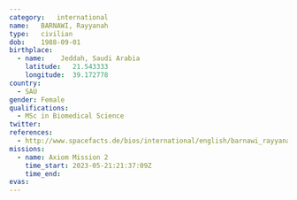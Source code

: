 ```yaml
---
category:	international
name:	BARNAWI, Rayyanah
type:	civilian
dob:	1988-09-01
birthplace:
  - name:	 Jeddah, Saudi Arabia
    latitude:	21.543333
    longitude:	39.172778
country:
  - SAU
gender:	Female
qualifications:
  - MSc in Biomedical Science
twitter:
references:
  - http://www.spacefacts.de/bios/international/english/barnawi_rayyanah.htm
missions:
  - name: Axiom Mission 2
    time_start: 2023-05-21:21:37:09Z
    time_end:
evas:
---
```

